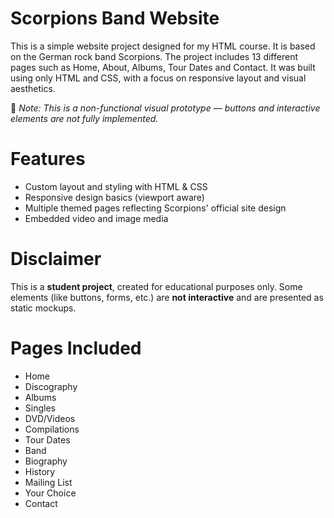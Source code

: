 # Scorpions Band Website

This is a simple website project designed for my HTML course. It is based on the German rock band Scorpions. The project includes 13 different pages such as Home, About, Albums, Tour Dates and Contact. It was built using only HTML and CSS, with a focus on responsive layout and visual aesthetics. 

📌 *Note: This is a non-functional visual prototype — buttons and interactive elements are not fully implemented.*

# Features 

- Custom layout and styling with HTML & CSS
- Responsive design basics (viewport aware)
- Multiple themed pages reflecting Scorpions' official site design
- Embedded video and image media

# Disclaimer 

This is a **student project**, created for educational purposes only. Some elements (like buttons, forms, etc.) are **not interactive** and are presented as static mockups.

# Pages Included

- Home
- Discography
-   Albums
-   Singles
-   DVD/Videos
-   Compilations
- Tour Dates
- Band
-   Biography
-   History
- Mailing List
- Your Choice
- Contact
